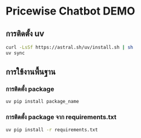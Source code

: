 # Pricewise Chatbot DEMO

## การติดตั้ง uv

```bash
curl -LsSf https://astral.sh/uv/install.sh | sh
uv sync
```

## การใช้งานพื้นฐาน

### การติดตั้ง package
```bash
uv pip install package_name
```

### การติดตั้ง package จาก requirements.txt
```bash
uv pip install -r requirements.txt
```

